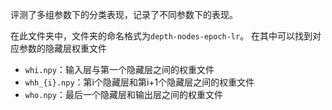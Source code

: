 评测了多组参数下的分类表现，记录了不同参数下的表现。

在此文件夹中，文件夹的命名格式为`depth-nodes-epoch-lr`。
在其中可以找到对应参数的隐藏层权重文件

- `whi.npy`：输入层与第一个隐藏层之间的权重文件
- `whh_{i}.npy`：第i个隐藏层和第i+1个隐藏层之间的权重文件
- `who.npy`：最后一个隐藏层和输出层之间的权重文件